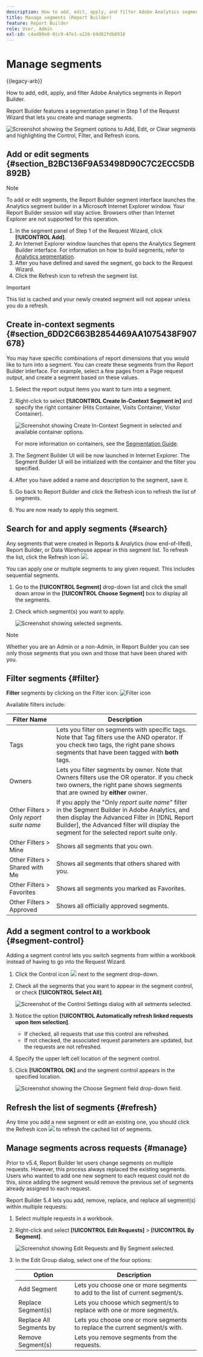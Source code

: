 ```yaml
---
description: How to add, edit, apply, and filter Adobe Analytics segments in Report Builder.
title: Manage segments (Report Builder)
feature: Report Builder
role: User, Admin
exl-id: c4ad89e0-91c9-47e1-a226-69d82fdb8918
---
```

# Manage segments

{{legacy-arb}}

How to add, edit, apply, and filter Adobe Analytics segments in Report Builder.

Report Builder features a segmentation panel in Step 1 of the Request Wizard that lets you create and manage segments.

![Screenshot showing the Segment options to Add, Edit, or Clear segments and highlighting the Control, Filter, and Refresh icons.](assets/seg_dialog.png)

## Add or edit segments {#section_B2BC136F9A53498D90C7C2ECC5DB892B}

>[!NOTE]
>
>To add or edit segments, the Report Builder segment interface launches the Analytics segment builder in a Microsoft Internet Explorer window. Your Report Builder session will stay active. Browsers other than Internet Explorer are not supported for this operation.

1. In the segment panel of Step 1 of the Request Wizard, click **[!UICONTROL Add]**.
1. An Internet Explorer window launches that opens the Analytics Segment Builder interface. For information on how to build segments, refer to [Analytics segmentation](/help/components/segmentation/seg-home.md).
1. After you have defined and saved the segment, go back to the Request Wizard.
1. Click the Refresh icon to refresh the segment list.

>[!IMPORTANT]
>
>This list is cached and your newly created segment will not appear unless you do a refresh.

## Create in-context segments {#section_6DD2C663B2854469AA1075438F907678}

You may have specific combinations of report dimensions that you would like to turn into a segment. You can create these segments from the Report Builder interface. For example, select a few pages from a Page request output, and create a segment based on these values.

1. Select the report output items you want to turn into a segment.
1. Right-click to select **[!UICONTROL Create In-Context Segment in]** and specify the right container (Hits Container, Visits Container, Visitor Container).

   ![Screenshot showing Create In-Context Segment in selected and available container options.](assets/seg_in_context.png)

   For more information on containers, see the [Segmentation Guide](/help/components/segmentation/seg-home.md).

1. The Segment Builder UI will be now launched in Internet Explorer. The Segment Builder UI will be initialized with the container and the filter you specified.
1. After you have added a name and description to the segment, save it.
1. Go back to Report Builder and click the Refresh icon to refresh the list of segments.
1. You are now ready to apply this segment.

## Search for and apply segments {#search}

Any segments that were created in Reports & Analytics (now end-of-lifed), Report Builder, or Data Warehouse appear in this segment list. To refresh the list, click the Refresh icon ![](https://spectrum.adobe.com/static/icons/workflow_18/Smock_Refresh_18_N.svg).

You can apply one or multiple segments to any given request. This includes sequential segments.

1. Go to the **[!UICONTROL Segment]** drop-down list and click the small down arrow in the **[!UICONTROL Choose Segment]** box to display all the segments.

1. Check which segment(s) you want to apply.

   ![Screenshot showing selected segments.](assets/seg_list.png)

>[!NOTE]
>
>Whether you are an Admin or a non-Admin, in Report Builder you can see only those segments that you own and those that have been shared with you.

## Filter segments {#filter}

**Filter** segments by clicking on the Filter icon:  ![Filter icon](https://spectrum.adobe.com/static/icons/workflow_18/Smock_Filter_18_N.svg)

Available filters include: 

|  Filter Name  | Description  |
|---|---|
|  Tags  |Lets you filter on segments with specific tags. Note that Tag filters use the AND operator. If you check two tags, the right pane shows segments that have been tagged with **both** tags.  |
|  Owners  |Lets you filter segments by owner. Note that Owners filters use the OR operator. If you check two owners, the right pane shows segments that are owned by **either** owner.  |
| Other Filters > Only *report suite name* |If you apply the "Only *report suite name*" filter in the Segment Builder in Adobe Analytics, and then display the Advanced Filter in [!DNL Report Builder], the Advanced filter will display the segment for the selected report suite only.  |
|  Other Filters > Mine  | Shows all segments that you own.  |
|  Other Filters > Shared with Me  | Shows all segments that others shared with you.  |
|  Other Filters > Favorites  | Shows all segments you marked as Favorites.  |
|  Other Filters > Approved  | Shows all officially approved segments.  |

## Add a segment control to a workbook {#segment-control}

Adding a segment control lets you switch segments from within a workbook instead of having to go into the Request Wizard.

1. Click the Control icon ![](https://spectrum.adobe.com/static/icons/workflow_18/Smock_Filter_18_N.svg) next to the segment drop-down.

1. Check all the segments that you want to appear in the segment control, or check **[!UICONTROL Select All]**.

   ![Screenshot of the Control Settings dialog with all setments selected.](assets/seg_control.png)

1. Notice the option **[!UICONTROL Automatically refresh linked requests upon item selection]**.

    * If checked, all requests that use this control are refreshed.
    * If not checked, the associated request parameters are updated, but the requests are not refreshed.

1. Specify the upper left cell location of the segment control.

1. Click **[!UICONTROL OK]** and the segment control appears in the specified location.

   ![Screenshot showing the Choose Segment field drop-down field.](assets/seg_control2.png)

## Refresh the list of segments {#refresh}

Any time you add a new segment or edit an existing one, you should click the Refresh icon ![](https://spectrum.adobe.com/static/icons/workflow_18/Smock_Refresh_18_N.svg) to refresh the cached list of segments.

## Manage segments across requests {#manage}

Prior to v5.4, Report Builder let users change segments on multiple requests. However, this process always replaced the existing segments. Users who wanted to add one new segment to each request could not do this, since adding the segment would remove the previous set of segments already assigned to each request.

Report Builder 5.4 lets you add, remove, replace, and replace all segment(s) within multiple requests:

1. Select multiple requests in a workbook.
1. Right-click and select **[!UICONTROL Edit Requests]** > **[!UICONTROL By Segment]**.

   ![Screenshot showing Edit Requests and By Segment selected.](assets/edit_by_segment.png)

1. In the Edit Group dialog, select one of the four options: 

   |  Option  | Description  |
   |---|---|
   |  Add Segment  | Lets you choose one or more segments to add to the list of current segment/s.  |
   |  Replace Segment(s)  | Lets you choose which segment/s to replace with one or more segment/s.  |
   |  Replace All Segments by  | Lets you choose one or more segments to replace the current segment/s with.  |
   |  Remove Segment(s)  | Lets you remove segments from the requests.  |
